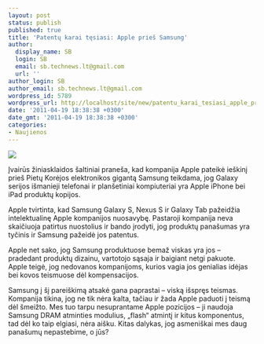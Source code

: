 ```yaml
---
layout: post
status: publish
published: true
title: 'Patentų karai tęsiasi: Apple prieš Samsung'
author:
  display_name: SB
  login: SB
  email: sb.technews.lt@gmail.com
  url: ''
author_login: SB
author_email: sb.technews.lt@gmail.com
wordpress_id: 5789
wordpress_url: http://localhost/site/new/patentu_karai_tesiasi_apple_pries_samsung/
date: '2011-04-19 18:38:38 +0300'
date_gmt: '2011-04-19 18:38:38 +0300'
categories:
- Naujienos
---
```

<div class="imgright"><img src="http://technews.lt/upload/galaxy%20ace.jpg"  /></div>
<p>Įvairūs žiniasklaidos šaltiniai praneša, kad kompanija Apple pateikė ieškinį prieš Pietų Korėjos elektronikos gigantą Samsung teikdama, jog Galaxy serijos išmanieji telefonai ir planšetiniai kompiuteriai yra Apple iPhone bei iPad produktų kopijos.</p>
<p>Apple tvirtinta, kad Samsung Galaxy S, Nexus S ir Galaxy Tab pažeidžia intelektualinę Apple kompanijos nuosavybę. Pastaroji kompanija neva skaičiuoja patirtus nuostolius ir bando įrodyti, jog produktų panašumas yra tyčinis ir Samsung pažeidė jos patentus.</p>
<p>Apple net sako, jog Samsung produktuose bemaž viskas yra jos – pradedant produktų dizainu, vartotojo sąsaja ir baigiant netgi pakuote. Apple teigė, jog nedovanos kompanijoms, kurios vagia jos genialias idėjas bei kovos teismuose dėl kompensacijos.</p>
<p>Samsung į šį pareiškimą atsakė gana paprastai – viską išspręs teismas. Kompanija tikina, jog ne tik nėra kalta, tačiau ir žada Apple paduoti į teismą dėl šmeižto. Mes tuo tarpu nesuprantame Apple pozicijos – ji naudoja Samsung DRAM atminties modulius, „flash“ atmintį ir kitus komponentus, tad dėl ko taip elgiasi, nėra aišku. Kitas dalykas, jog asmeniškai mes daug panašumų nepastebime, o jūs?<br /></p>
